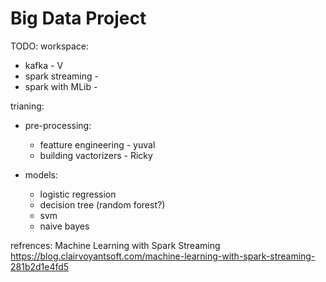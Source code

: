 # Big Data Project
TODO:
workspace:
  - kafka - V
  - spark streaming -
  - spark with MLib -

trianing:
  - pre-processing:
    - featture engineering - yuval
    - building vactorizers - Ricky
  
  - models:
      - logistic regression
      - decision tree (random forest?)
      - svm
      - naive bayes
      
refrences:
    Machine Learning with Spark Streaming
    https://blog.clairvoyantsoft.com/machine-learning-with-spark-streaming-281b2d1e4fd5
